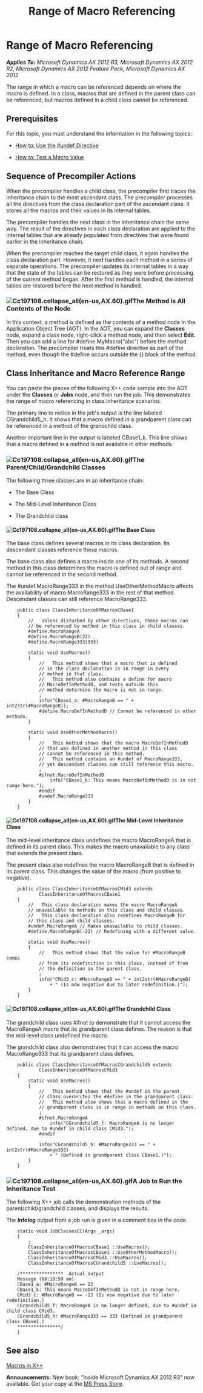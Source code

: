 ﻿---
title: Range of Macro Referencing
TOCTitle: Range of Macro Referencing
ms:assetid: 1059706d-2ef0-4d21-8055-2f76244d7ff8
ms:mtpsurl: https://msdn.microsoft.com/en-us/library/Cc197108(v=AX.60)
ms:contentKeyID: 35240537
ms.date: 05/18/2015
mtps_version: v=AX.60
---

# Range of Macro Referencing 


_**Applies To:** Microsoft Dynamics AX 2012 R3, Microsoft Dynamics AX 2012 R2, Microsoft Dynamics AX 2012 Feature Pack, Microsoft Dynamics AX 2012_

The range in which a macro can be referenced depends on where the macro is defined. In a class, macros that are defined in the parent class can be referenced, but macros defined in a child class cannot be referenced.

## Prerequisites

For this topic, you must understand the information in the following topics:

  - [How to: Use the \#undef Directive](how-to-use-the-sharpundef-directive.md)

  - [How to: Test a Macro Value](how-to-test-a-macro-value.md)

## Sequence of Precompiler Actions

When the precompiler handles a child class, the precompiler first traces the inheritance chain to the most ascendant class. The precompiler processes all the directives from the class declaration part of the ascendant class. It stores all the macros and their values in its internal tables.

The precompiler handles the next class in the inheritance chain the same way. The result of the directives in each class declaration are applied to the internal tables that are already populated from directives that were found earlier in the inheritance chain.

When the precompiler reaches the target child class, it again handles the class declaration part. However, it next handles each method in a series of separate operations. The precompiler updates its internal tables in a way that the state of the tables can be restored as they were before processing of the current method began. After the first method is handled, the internal tables are restored before the next method is handled.

### ![Cc197108.collapse\_all(en-us,AX.60).gif](images/Gg863931.collapse_all(en-us,AX.60).gif "Cc197108.collapse_all(en-us,AX.60).gif")The Method is All Contents of the Node

In this context, a method is defined as the contents of a method node in the Application Object Tree (AOT). In the AOT, you can expand the **Classes** node, expand a class node, right-click a method node, and then select **Edit**. Then you can add a line for \#define.MyMacro("abc") before the method declaration. The precompiler treats this \#define directive as part of the method, even though the \#define occurs outside the {} block of the method.

## Class Inheritance and Macro Reference Range

You can paste the pieces of the following X++ code sample into the AOT under the **Classes** or **Jobs** node, and then run the job. This demonstrates the range of macro referencing in class inheritance scenarios.

The primary line to notice in the job's output is the line labeled CGrandchild5\_h. It shows that a macro defined in a grandparent class can be referenced in a method of the grandchild class.

Another important line in the output is labeled CBase1\_k. This line shows that a macro defined in a method is not available in other methods.

### ![Cc197108.collapse\_all(en-us,AX.60).gif](images/Gg863931.collapse_all(en-us,AX.60).gif "Cc197108.collapse_all(en-us,AX.60).gif")The Parent/Child/Grandchild Classes

The following three classes are in an inheritance chain:

  - The Base Class

  - The Mid-Level Inheritance Class

  - The Grandchild class

#### ![Cc197108.collapse\_all(en-us,AX.60).gif](images/Gg863931.collapse_all(en-us,AX.60).gif "Cc197108.collapse_all(en-us,AX.60).gif")The Base Class

The base class defines several macros in its class declaration. Its descendant classes reference these macros.

The base class also defines a macro inside one of its methods. A second method in this class determines the macro is defined out of range and cannot be referenced in the second method.

The \#undef.MacroRange333 in the method UseOtherMethodMacro affects the availability of macro MacroRange333 in the rest of that method. Descendant classes can still reference MacroRange333.
```X++  
    public class ClassInheritanceOfMacrosCBase1
    {
        //   Unless disturbed by other directives, these macros can
        // be referenced by method in this class in child classes.
        #define.MacroRangeA
        #define.MacroRangeB(22)
        #define.MacroRange333(333)
    
        static void UseMacros()
        {
            //   This method shows that a macro that is defined
            // in the class declaration is in range in every
            // method in that class.
            //   This method also contains a define for macro
            // MacroDefInMethodD, and tests outside this
            // method determine the macro is not in range.
            ;
            info("CBase1_a: #MacroRangeB == " + int2str(#MacroRangeB));
            #define.MacroDefInMethodD // Cannot be referenced in other methods.
        }
    
        static void UseOtherMethodMacro()
        {
            //   This method shows that the macro MacroDefInMethodD
            // that was defined in another method in this class
            // cannot be referenced in this method.
            //   This method contains an #undef of MacroRange333,
            // yet descendant classes can still reference this macro.
            ;
            #ifnot.MacroDefInMethodD
                info("CBase1_k: This means MacroDefInMethodD is in not range here.");
            #endif
            #undef.MacroRange333
        }
    }
```
#### ![Cc197108.collapse\_all(en-us,AX.60).gif](images/Gg863931.collapse_all(en-us,AX.60).gif "Cc197108.collapse_all(en-us,AX.60).gif")The Mid-Level Inheritance Class

The mid-level inheritance class undefines the macro MacroRangeA that is defined in its parent class. This makes the macro unavailable to any class that extends the present class.

The present class also redefines the macro MacroRangeB that is defined in its parent class. This changes the value of the macro (from positive to negative).
```X++  
    public class ClassInheritanceOfMacrosCMid3 extends
            ClassInheritanceOfMacrosCBase1
    {
        //   This class declaration makes the macro MacroRangeA
        // unavailable to methods in this class and child classes.
        //   This class declaration also redefines MacroRangeB for
        // this class and child classes.
        #undef.MacroRangeA // Makes unavailable to child classes.
        #define.MacroRangeB(-22) // Redefining with a different value.
    
        static void UseMacros()
        {
            //   This method shows that the value for #MacroRangeB comes
            // from its redefinition in this class, instead of from
            // the definition in the parent class.
            ;
            info("CMid3_c: #MacroRangeB == " + int2str(#MacroRangeB)
                + " (Is now negative due to later redefinition.)");
        }
    }

```

#### ![Cc197108.collapse\_all(en-us,AX.60).gif](images/Gg863931.collapse_all(en-us,AX.60).gif "Cc197108.collapse_all(en-us,AX.60).gif")The Grandchild Class

The grandchild class uses \#ifnot to demonstrate that it cannot access the MacroRangeA macro that its grandparent class defines. The reason is that the mid-level class undefined the macro.

The grandchild class also demonstrates that it can access the macro MacroRange333 that its grandparent class defines.

```X++  
    public class ClassInheritanceOfMacrosCGrandchild5 extends
            ClassInheritanceOfMacrosCMid3
    {
        static void UseMacros()
        {
            //   This method shows that the #undef in the parent
            // class overwrites the #define in the grandparent class.
            //   This method also shows that a macro defined in the
            // grandparent class is in range in methods on this class.
            ;
            #ifnot.MacroRangeA
                info("CGrandchild5_f: MacroRangeA is no longer defined, due to #undef in child class CMid3.");
            #endif
    
            info("CGrandchild5_h: #MacroRange333 == " + int2str(#MacroRange333)
                + " (Defined in grandparent class CBase1.)");
        }
    }
```

### ![Cc197108.collapse\_all(en-us,AX.60).gif](images/Gg863931.collapse_all(en-us,AX.60).gif "Cc197108.collapse_all(en-us,AX.60).gif")A Job to Run the Inheritance Test

The following X++ job calls the demonstration methods of the parent/child/grandchild classes, and displays the results.

The **Infolog** output from a job run is given in a comment box in the code.
```X++  
    static void JobClassesCC(Args _args)
    {
        ;
        ClassInheritanceOfMacrosCBase1 ::UseMacros();
        ClassInheritanceOfMacrosCBase1 ::UseOtherMethodMacro();
        ClassInheritanceOfMacrosCMid3 ::UseMacros();
        ClassInheritanceOfMacrosCGrandchild5 ::UseMacros();
    
    /****************  Actual output
    Message (08:10:59 am)
    CBase1_a: #MacroRangeB == 22
    CBase1_k: This means MacroDefInMethodD is not in range here.
    CMid3_c: #MacroRangeB == -22 (Is now negative due to later redefinition.)
    CGrandchild5_f: MacroRangeA is no longer defined, due to #undef in child class CMid3.
    CGrandchild5_h: #MacroRange333 == 333 (Defined in grandparent class CBase1.)
    ****************/
    }
```

## See also

[Macros in X++](macros-in-x.md)

  
**Announcements:** New book: "Inside Microsoft Dynamics AX 2012 R3" now available. Get your copy at the [MS Press Store](https://www.microsoftpressstore.com/store/inside-microsoft-dynamics-ax-2012-r3-9780735685109).

